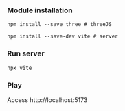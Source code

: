 ### Module installation

```
npm install --save three # threeJS

npm install --save-dev vite # server
```

### Run server

```
npx vite
```

### Play

Access http://localhost:5173
